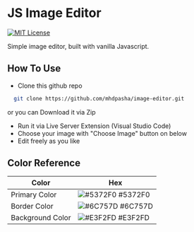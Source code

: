 # JS Image Editor
[![MIT License](https://img.shields.io/badge/License-MIT-green.svg)](https://choosealicense.com/licenses/mit/)


Simple image editor, built with vanilla Javascript.

## How To Use

- Clone this github repo
```bash
  git clone https://github.com/mhdpasha/image-editor.git
```

or you can Download it via Zip

- Run it via Live Server Extension (Visual Studio Code)
- Choose your image with "Choose Image" button on below
- Edit freely as you like

## Color Reference

| Color             | Hex                                                                |
| ----------------- | ------------------------------------------------------------------ |
| Primary Color | ![#5372F0](https://via.placeholder.com/10/5372F0?text=+) #5372F0 |
| Border Color | ![#6C757D](https://via.placeholder.com/10/6C757D?text=+) #6C757D |
| Background Color | ![#E3F2FD](https://via.placeholder.com/10/E3F2FD?text=+) #E3F2FD |
